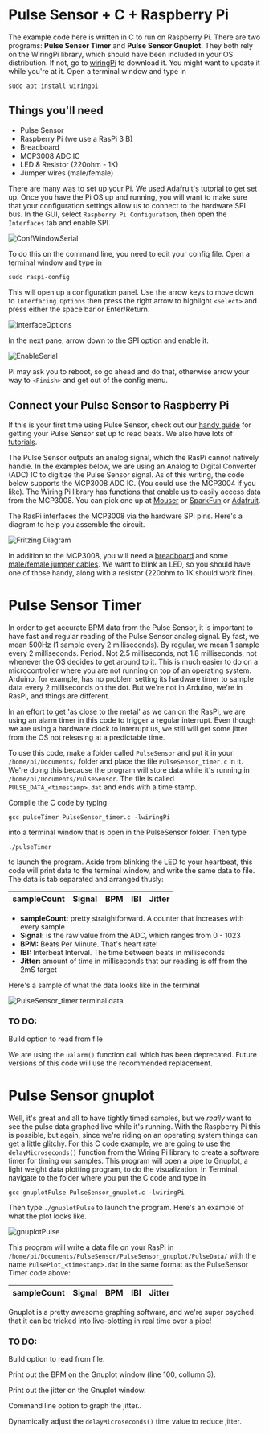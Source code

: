 # Pulse Sensor + C + Raspberry Pi
The example code here is written in C to run on Raspberry Pi. There are two programs: **Pulse Sensor Timer** and **Pulse Sensor Gnuplot**. They both rely on the WiringPi library, which should have been included in your OS distribution. If not, go to [wiringPi](http://wiringpi.com/) to download it. You might want to update it while you're at it. Open a terminal window and type in

	sudo apt install wiringpi

## Things you'll need

* Pulse Sensor
* Raspberry Pi (we use a RasPi 3 B)
* Breadboard
* MCP3008 ADC IC
* LED & Resistor (220ohm - 1K)
* Jumper wires (male/female)

There are many was to set up your Pi. We used [Adafruit's](https://learn.adafruit.com/series/learn-raspberry-pi) tutorial to get set up. Once you have the Pi OS up and running, you will want to make sure that your configuration settings allow us to connect to the hardware SPI bus. In the GUI, select `Raspberry Pi Configuration`, then open the `Interfaces` tab and enable SPI.

![ConfWindowSerial](../images/PiConfigWindowSPI.png)

To do this on the command line, you need to edit your config file. Open a terminal window and type in

	sudo raspi-config
	
This will open up a configuration panel. Use the arrow keys to move down to `Interfacing Options` then press the right arrow to highlight `<Select>` and press either the space bar or Enter/Return. 

![InterfaceOptions](../images/InterfacingOptions.png)

In the next pane, arrow down to the SPI option and enable it.

![EnableSerial](../images/EnableSPI.png)

Pi may ask you to reboot, so go ahead and do that, otherwise arrow your way to `<Finish>` and get out of the config menu.


## Connect your Pulse Sensor to Raspberry Pi
If this is your first time using Pulse Sensor, check out our [handy guide](https://docs.google.com/document/d/1d8EwDcXH1AZpIpEnrET28EBgStrbkbppxjQZcNRAlkI/edit?usp=sharing) for getting your Pulse Sensor set up to read beats. We also have lots of [tutorials](https://pulsesensor.com/). 

The Pulse Sensor outputs an analog signal, which the RasPi cannot natively handle. In the examples below, we are using an Analog to Digital Converter (ADC) IC to digitize the Pulse Sensor signal. As of this writing, the code below supports the MCP3008 ADC IC. (You could use the MCP3004 if you like). The Wiring Pi library has functions that enable us to easily access data from the MCP3008. You can pick one up at [Mouser](https://www.mouser.com/ProductDetail/Microchip-Technology/MCP3008-I-SL?qs=BYQkrObauiuZK6Atf%2FfReA%3D%3D&gclid=CjwKCAjwhbHlBRAMEiwAoDA343G0yGlECsWZ5zo-5UbrMk58sLaK11XtHWNU8w9fzKlpIiY343y0YBoCrBgQAvD_BwE) or [SparkFun](https://www.sparkfun.com/products/15099) or [Adafruit](https://www.adafruit.com/product/856). 

The RasPi interfaces the MCP3008 via the hardware SPI pins. Here's a diagram to help you assemble the circuit.

![Fritzing Diagram](../images/PulseSensor_RasPi_MCP3008_fritz.png)

In addition to the MCP3008, you will need a [breadboard](https://www.adafruit.com/product/64) and some [male/female jumper cables](https://www.adafruit.com/product/826). We want to blink an LED, so you should have one of those handy, along with a resistor (220ohm to 1K should work fine).


# Pulse Sensor Timer
In order to get accurate BPM data from the Pulse Sensor, it is important to have fast and regular reading of the Pulse Sensor analog signal. By fast, we mean 500Hz (1 sample every 2 milliseconds). By regular, we mean 1 sample every 2 milliseconds. Period. Not 2.5 milliseconds, not 1.8 milliseconds, not whenever the OS decides to get around to it. This is much easier to do on a microcontroller where you are not running on top of an operating system. Arduino, for example, has no problem setting its hardware timer to sample data every 2 milliseconds on the dot. But we're not in Arduino, we're in RasPi, and things are different.

In an effort to get 'as close to the metal' as we can on the RasPi, we are using an alarm timer in this code to trigger a regular interrupt. Even though we are using a hardware clock to interrupt us, we still will get some jitter from the OS not releasing at a predictable time. 


To use this code, make a folder called `PulseSensor` and put it in your `/home/pi/Documents/` folder and place the file `PulseSensor_timer.c` in it. We're doing this because the program will store data while it's running in `/home/pi/Documents/PulseSensor`. The file is called `PULSE_DATA_<timestamp>.dat` and ends with a time stamp. 

Compile the C code by typing
	
	gcc pulseTimer PulseSensor_timer.c -lwiringPi
	
into a terminal window that is open in the PulseSensor folder. Then type

	./pulseTimer
	
to launch the program. Aside from blinking the LED to your heartbeat, this code will print data to the terminal window, and write the same data to file. The data is tab separated and arranged thusly:

 sampleCount  | Signal | BPM | IBI | Jitter
------------- | ------ | --- | --- | ------

* **sampleCount:** pretty straightforward. A counter that increases with every sample
* **Signal:** is the raw value from the ADC, which ranges from 0 - 1023
* **BPM:** Beats Per Minute. That's heart rate!
* **IBI:** Interbeat Interval. The time between beats in milliseconds
* **Jitter:** amount of time in milliseconds that our reading is off from the 2mS target

Here's a sample of what the data looks like in the terminal

![PulseSensor_timer terminal data](../images/PulseSensor_timer_term.png)

### TO DO: 
Build option to read from file

We are using the `ualarm()` function call which has been deprecated. Future versions of this code will use the recommended replacement.

# Pulse Sensor gnuplot
Well, it's great and all to have tightly timed samples, but we *really* want to see the pulse data graphed live while it's running. With the Raspberry Pi this is possible, but again, since we're riding on an operating system things can get a little glitchy. For this C code example, we are going to use the `delayMicroseconds()` function from the Wiring Pi library to create a software timer for timing our samples. This program will open a pipe to Gnuplot, a light weight data plotting program, to do the visualization. In Terminal, navigate to the folder where you put the C code and type in

	gcc gnuplotPulse PulseSensor_gnuplot.c -lwiringPi
	
Then type `./gnuplotPulse` to launch the program. Here's an example of what the plot looks like.

![gnuplotPulse](../images/gnuplotPulse.png)

This program will write a data file on your RasPi in `/home/pi/Documents/PulseSensor/PulseSensor_gnuplot/PulseData/` with the name `PulsePlot_<timestamp>.dat` in the same format as the PulseSensor Timer code above:

 sampleCount  | Signal | BPM | IBI | Jitter
------------- | ------ | --- | --- | ------

Gnuplot is a pretty awesome graphing software, and we're super psyched that it can be tricked into live-plotting in real time over a pipe! 

### TO DO: 
Build option to read from file.

Print out the BPM on the Gnuplot window (line 100, collumn 3).

Print out the jitter on the Gnuplot window.

Command line option to graph the jitter..

Dynamically adjust the `delayMicroseconds()` time value to reduce jitter.
